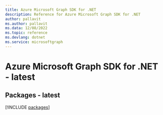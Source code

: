 ```yaml
---
title: Azure Microsoft Graph SDK for .NET
description: Reference for Azure Microsoft Graph SDK for .NET
author: pallavit
ms.author: pallavit
ms.data: 12/08/2022
ms.topic: reference
ms.devlang: dotnet
ms.service: microsoftgraph
---
```

# Azure Microsoft Graph SDK for .NET - latest
## Packages - latest
[!INCLUDE [packages](microsoft-graph-index.md)]